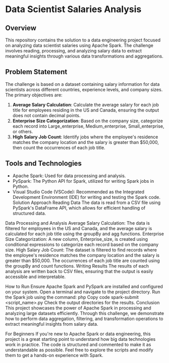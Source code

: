 # Data Scientist Salaries Analysis

## Overview

This repository contains the solution to a data engineering project focused on analyzing data scientist salaries using Apache Spark. The challenge involves reading, processing, and analyzing salary data to extract meaningful insights through various data transformations and aggregations.

## Problem Statement
The challenge is based on a dataset containing salary information for data scientists across different countries, experience levels, and company sizes. The primary objectives are:

1. **Average Salary Calculation**: Calculate the average salary for each job title for employees residing in the US and Canada, ensuring the output does not contain decimal points.
2. **Enterprise Size Categorization**: Based on the company size, categorize each record into Large_enterprise, Medium_enterprise, Small_enterprise, or others.
3. **High Salary Job Count**: Identify jobs where the employee's residence matches the company location and the salary is greater than $50,000, then count the occurrences of each job title.

## Tools and Technologies
* Apache Spark: Used for data processing and analysis.
* PySpark: The Python API for Spark, utilized for writing Spark jobs in Python.
* Visual Studio Code (VSCode): Recommended as the Integrated Development Environment (IDE) for writing and testing the Spark code.
Solution Approach
Reading Data
The data is read from a CSV file using PySpark's DataFrame API, which allows for efficient handling of structured data.

Data Processing and Analysis
Average Salary Calculation: The data is filtered for employees in the US and Canada, and the average salary is calculated for each job title using the groupBy and agg functions.
Enterprise Size Categorization: A new column, Enterprise_size, is created using conditional expressions to categorize each record based on the company size.
High Salary Job Count: The dataset is filtered to find records where the employee's residence matches the company location and the salary is greater than $50,000. The occurrences of each job title are counted using the groupBy and count functions.
Writing Results
The results of each analysis are written back to CSV files, ensuring that the output is easily accessible and interpretable.

How to Run
Ensure Apache Spark and PySpark are installed and configured on your system.
Open a terminal and navigate to the project directory.
Run the Spark job using the command:
php
Copy code
spark-submit <script_name>.py
Check the output directories for the results.
Conclusion
This project showcases the power of Apache Spark in processing and analyzing large datasets efficiently. Through this challenge, we demonstrate how to perform data aggregation, filtering, and transformation operations to extract meaningful insights from salary data.

For Beginners
If you're new to Apache Spark or data engineering, this project is a great starting point to understand how big data technologies work in practice. The code is structured and commented to make it as understandable as possible. Feel free to explore the scripts and modify them to get a hands-on experience with Spark.
